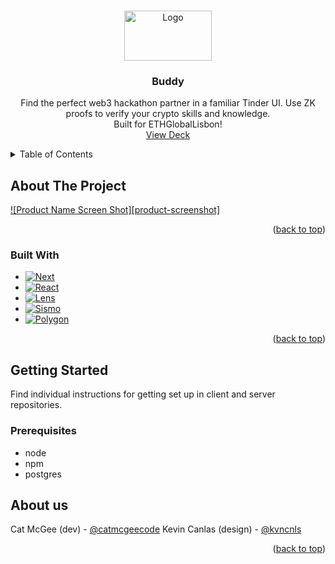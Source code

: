 
<a name="readme-top"></a>

<!-- PROJECT LOGO -->
<br />
<div align="center">
  <a href="https://github.com/catmcgee/buddy">
    <img src="https://i.ibb.co/gSrndT9/buddy-cover.jpg" alt="Logo" width="140" height="80">
  </a>

<h3 align="center">Buddy</h3>

  <p align="center">
    Find the perfect web3 hackathon partner in a familiar Tinder UI.
    Use ZK proofs to verify your crypto skills and knowledge.
    <br />
    Built for ETHGlobalLisbon! <br/>
    <a href="https://docs.google.com/presentation/d/11DWzieaZGtKVAD6a6CgLQSoMCTV2kTfpKzdSTWKbu6w/edit?usp=sharing">View Deck</a>
  </p>
</div>


<!-- TABLE OF CONTENTS -->
<details>
  <summary>Table of Contents</summary>
  <ol>
    <li>
      <a href="#about-the-project">About The Project</a>
      <ul>
        <li><a href="#built-with">Built With</a></li>
      </ul>
    </li>
    <li>
      <a href="#getting-started">Getting Started</a>
      <ul>
        <li><a href="#prerequisites">Prerequisites</a></li>
        <li><a href="#installation">Installation</a></li>
      </ul>
    </li>
    <li><a href="#usage">Usage</a></li>
    <li><a href="#roadmap">Roadmap</a></li>
    <li><a href="#contributing">Contributing</a></li>
    <li><a href="#license">License</a></li>
    <li><a href="#contact">Contact</a></li>
    <li><a href="#acknowledgments">Acknowledgments</a></li>
  </ol>
</details>



<!-- ABOUT THE PROJECT -->
## About The Project

[![Product Name Screen Shot][product-screenshot]](https://i.ibb.co/tx9bHs8/Screenshot-2023-05-14-at-05-36-20.png)

<p align="right">(<a href="#readme-top">back to top</a>)</p>

### Built With

* [![Next][Next.js]][Next-url]
* [![React][React.js]][React-url]
* [![Lens][LensProtocol]][Lens-url]
* [![Sismo][SismoProtocol]][Sismo-url]
* [![Polygon][PolygonProtocol]][Polygon-url]


<p align="right">(<a href="#readme-top">back to top</a>)</p>



<!-- GETTING STARTED -->
## Getting Started

Find individual instructions for getting set up in client and server repositories.

### Prerequisites

* node
* npm
* postgres

<!-- CONTACT -->
## About us

Cat McGee (dev) - [@catmcgeecode](https://twitter.com/catmcgeecode)
Kevin Canlas (design) - [@kvncnls](https://twitter.com/kvncnls)

<p align="right">(<a href="#readme-top">back to top</a>)</p>

[Next.js]: https://img.shields.io/badge/next.js-000000?style=for-the-badge&logo=nextdotjs&logoColor=white
[Next-url]: https://nextjs.org/
[React.js]: https://img.shields.io/badge/React-20232A?style=for-the-badge&logo=react&logoColor=61DAFB
[React-url]: https://reactjs.org/
[LensProtocol]: https://mirror-media.imgix.net/nft/fxLLnfELgHtWF_DcH4TfA.png?h=null&w=null&auto=compress
[Lens-url]: https://www.lens.xyz/
[SismoProtocol]: https://www.gitbook.com/cdn-cgi/image/width=40,dpr=2,height=40,fit=contain,format=auto/https%3A%2F%2F137516119-files.gitbook.io%2F~%2Ffiles%2Fv0%2Fb%2Fgitbook-x-prod.appspot.com%2Fo%2Fspaces%252FDbBfd4ahlvVGlRudj8NR%252Ficon%252FJNVZNmhURJYVGuBQRol5%252FNOTION%2520LOGO_280x280px.jpeg%3Falt%3Dmedia%26token%3D544fe01b-5e19-4e23-aca2-0deb1121db9f
[Sismo-url]: https://www.sismo.io/
[PolygonProtocol]: https://cryptologos.cc/logos/polygon-matic-logo.png
[Polygon-url]: https://polygon.technology/
